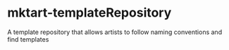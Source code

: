 # mktart-templateRepository
A template repository that allows artists to follow naming conventions and find templates
